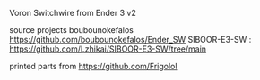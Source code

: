 Voron Switchwire from Ender 3 v2

source projects
boubounokefalos https://github.com/boubounokefalos/Ender_SW
SIBOOR-E3-SW : https://github.com/Lzhikai/SIBOOR-E3-SW/tree/main

printed parts from https://github.com/Frigolol
